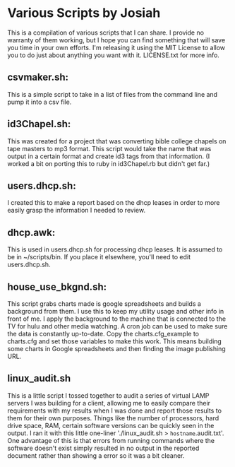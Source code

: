 # Various Scripts by Josiah
This is a compilation of various scripts that I can share. I provide no warranty of them working, but I hope you can find something that will save you time in your own efforts. I'm releasing it using the MIT License to allow you to do just about anything you want with it. LICENSE.txt for more info.

## csvmaker.sh:
This is a simple script to take in a list of files from the command line and pump it into a csv file.

## id3Chapel.sh:
This was created for a project that was converting bible college chapels on tape masters to mp3 format. This script would take the name that was output in a certain format and create id3 tags from that information. (I worked a bit on porting this to ruby in id3Chapel.rb but didn't get far.)

## users.dhcp.sh:
I created this to make a report based on the dhcp leases in order to more easily grasp the information I needed to review.

## dhcp.awk:
This is used in users.dhcp.sh for processing dhcp leases. It is assumed to be in ~/scripts/bin. If you place it elsewhere, you'll need to edit users.dhcp.sh.

## house_use_bkgnd.sh:
This script grabs charts made is google spreadsheets and builds a background from them. I use this to keep my utility usage and other info in front of me. I apply the background to the machine that is connected to the TV for hulu and other media watching. A cron job can be used to make sure the data is constantly up-to-date. Copy the charts.cfg_example to charts.cfg and set those variables to make this work. This means building some charts in Google spreadsheets and then finding the image publishing URL.

## linux_audit.sh
This is a little script I tossed together to audit a series of virtual LAMP servers I was building for a client, allowing me to easily compare their requirements with my results when I was done and report those results to them for their own purposes. Things like the number of processors, hard drive space, RAM, certain software versions can be quickly seen in the output. I ran it with this little one-liner './linux_audit.sh > `hostname`.audit.txt'. One advantage of this is that errors from running commands where the software doesn't exist simply resulted in no output in the reported document rather than showing a error so it was a bit cleaner.
